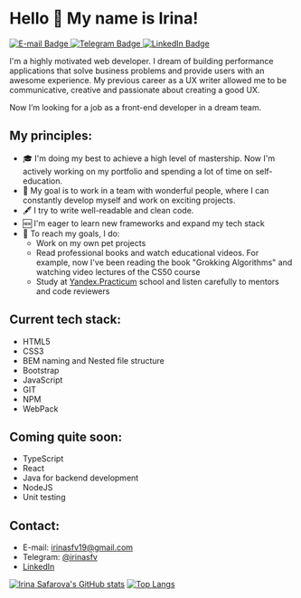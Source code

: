 # Hello 👋 My name is Irina!
<div id="badges">
  <a href="mailto:irinasfv19@gmail.com">
    <img src="https://img.shields.io/badge/-E--mail-lightgray?style=flat-square&logo=Gmail" alt="E-mail Badge"/>
  </a>
  <a href="https://t.me/irinasfv">
    <img src="https://img.shields.io/badge/-Telegram-black?style=flat-square&logo=Telegram&logoColor=white" alt="Telegram Badge"/>
  </a>
  <a href="https://www.linkedin.com/in/irene-safarova/">
    <img src="https://img.shields.io/badge/LinkedIn-blue?style=flat-square&logo=linkedin&logoColor=white" alt="LinkedIn Badge"/>
  </a>
</div>

I'm a highly motivated web developer. I dream of building performance applications that solve business problems and provide users with an awesome experience. My previous career as a UX writer allowed me to be communicative, creative and passionate about creating a good UX. 

Now I’m looking for a job as a front-end developer in a dream team.

## My principles:

* 🎓 I'm doing my best to achieve a high level of mastership. Now I'm actively working on my portfolio and spending a lot of time on self-education.
* 🎯 My goal is to work in a team with wonderful people, where I can constantly develop myself and work on exciting projects.
* 🖋 I try to write well-readable and clean code.
* 🆕 I'm eager to learn new frameworks and expand my tech stack
* 📌 To reach my goals, I do:
  * Work on my own pet projects
  * Read professional books and watch educational videos. For example, now I've been reading the book "Grokking Algorithms" and watching video lectures of the CS50 course
  * Study at [Yandex.Practicum](https://practicum.com/) school and listen carefully to mentors and code reviewers
  <!-- * [I solve problems on CodeWars](https://www.codewars.com/users/IreneSfv) -->
  
## Current tech stack:

* HTML5
* CSS3
* BEM naming and Nested file structure
* Bootstrap
* JavaScript
* GIT
* NPM
* WebPack

## Coming quite soon:

* TypeScript
* React
* Java for backend development
* NodeJS
* Unit testing

## Contact:

* E-mail: [irinasfv19@gmail.com](mailto:irinasfv19@gmail.com)
* Telegram: [@irinasfv](https://t.me/irinasfv)
* [LinkedIn](https://www.linkedin.com/in/irene-safarova/)

[![Irina Safarova's GitHub stats](https://github-readme-stats.vercel.app/api?username=IrinaSfv&theme=shades-of-purple)](https://github.com/IrinaSfv/github-readme-stats)
[![Top Langs](https://github-readme-stats.vercel.app/api/top-langs/?username=IrinaSfv&layout=compact&theme=shades-of-purple)](https://github.com/IrinaSfv/github-readme-stats)
